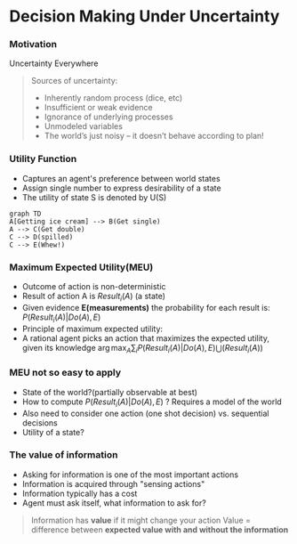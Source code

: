 # Decision Making Under Uncertainty

### Motivation 
Uncertainty Everywhere
> Sources of uncertainty:
> - Inherently random process (dice, etc)
> - Insufficient or weak evidence
> - Ignorance of underlying processes
> - Unmodeled variables
> - The world’s just noisy – it doesn’t behave according to plan!

### Utility Function
- Captures an agent's preference between world states
- Assign single number to express desirability of a state
- The utility of state S is denoted by U(S)

```mermaid
graph TD
A[Getting ice cream] --> B(Get single)
A --> C(Get double)
C --> D(spilled)
C --> E(Whew!)
```

### Maximum Expected Utility(MEU)
- Outcome of action is non-deterministic
- Result of action A is $Result_i(A)$ (a state)
- Given evidence **E(measurements)** the probability for each result is: $P(Result_i(A)|Do(A),E)$
- Principle of maximum expected utility:
- A rational agent picks an action that maximizes the expected utility, given its knowledge
 $\arg\max_A\sum_{i}P(Result_i(A)|Do(A),E)\bigcup (Result_i(A))$

 ### MEU not so easy to apply
 - State of the world?(partially observable at best)
 - How to compute $P(Result_i(A)|Do(A),E)$ ? Requires a model of the world
 - Also need to consider one action (one shot decision) vs. sequential decisions
 - Utility of a state?

 ### The value of information
 - Asking for information is one of the most important actions
 - Information is acquired through "sensing actions"
 - Information typically has a cost
 - Agent must ask itself, what information to ask for?
 > Information has **value** if it might change your action
 > Value = difference between **expected value with and without the information**